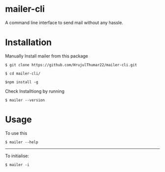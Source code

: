 # mailer-cli

A command line interface to send mail without any hassle.

# Installation

Manually Install mailer from this package

```
$ git clone https://github.com/HrujulThumar22/mailer-cli.git

$ cd mailer-cli/

$npm install -g
```

Check Installtiong by running

```
$ mailer --version
```

# Usage

To use this

```
$ mailer --help
```

---

To initialise:

```
$ mailer -i
```
